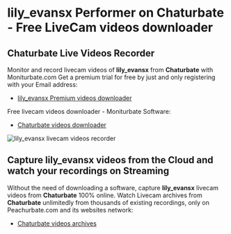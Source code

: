 # lily_evansx Performer on Chaturbate - Free LiveCam videos downloader

## Chaturbate Live Videos Recorder

Monitor and record livecam videos of **lily_evansx** from **Chaturbate** with Moniturbate.com
Get a premium trial for free by just and only registering with your Email address:
* [lily_evansx Premium videos downloader](https://moniturbate.com/request-demo-licence-key.html)

Free livecam videos downloader - Moniturbate Software:
* [Chaturbate videos downloader](https://moniturbate.com/moniturbate-download-software.html)

![lily_evansx livecam videos recorder](https://peachurnet.com/templates/moniturbate-software.png)


## Capture lily_evansx videos from the Cloud and watch your recordings on Streaming

Without the need of downloading a software, capture **lily_evansx** livecam videos from **Chaturbate** 100% online.
Watch Livecam archives from **Chaturbate** unlimitedly from thousands of existing recordings, only on Peachurbate.com and its websites network:
* [Chaturbate videos archives](https://peachurnet.com/)